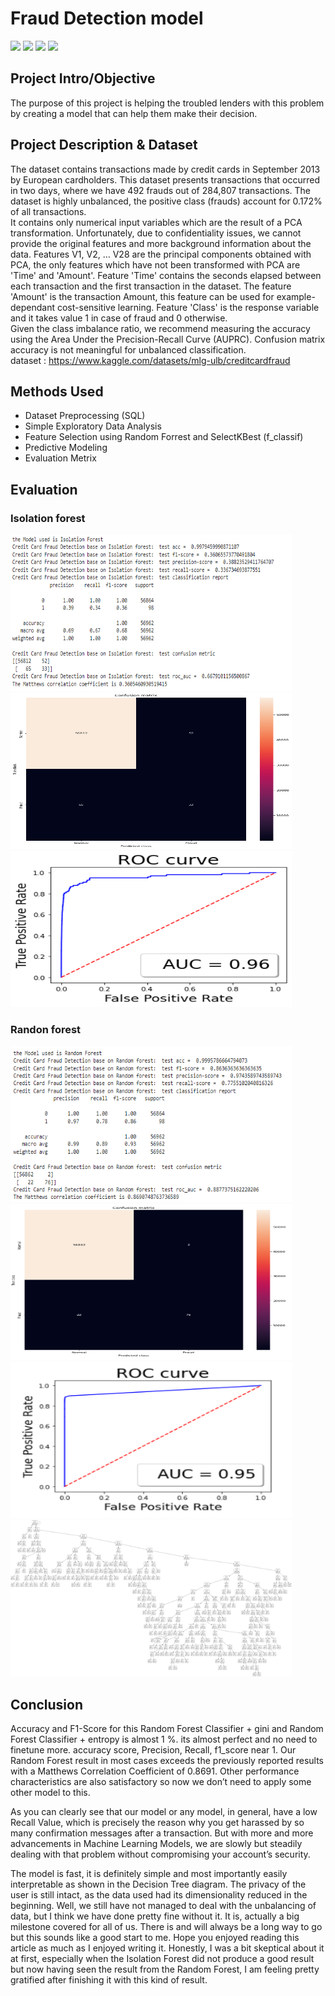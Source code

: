 # Fraud Detection model
[![](https://img.shields.io/badge/-Python-blue)](#) [![](https://img.shields.io/badge/-MySQL-blue)](#) [![](https://img.shields.io/badge/-tensorflow-green)](#) [![](https://img.shields.io/badge/-Ensenble_model-green)](#)  

## Project Intro/Objective
The purpose of this project is helping the troubled lenders with this problem by creating a model that can help them make their decision. 
  
## Project Description & Dataset
The dataset contains transactions made by credit cards in September 2013 by European cardholders.
This dataset presents transactions that occurred in two days, where we have 492 frauds out of 284,807 transactions. The dataset is highly unbalanced, the positive class (frauds) account for 0.172% of all transactions.  
It contains only numerical input variables which are the result of a PCA transformation. Unfortunately, due to confidentiality issues, we cannot provide the original features and more background information about the data. Features V1, V2, … V28 are the principal components obtained with PCA, the only features which have not been transformed with PCA are 'Time' and 'Amount'. Feature 'Time' contains the seconds elapsed between each transaction and the first transaction in the dataset. The feature 'Amount' is the transaction Amount, this feature can be used for example-dependant cost-sensitive learning. Feature 'Class' is the response variable and it takes value 1 in case of fraud and 0 otherwise.    
Given the class imbalance ratio, we recommend measuring the accuracy using the Area Under the Precision-Recall Curve (AUPRC). Confusion matrix accuracy is not meaningful for unbalanced classification.  
dataset : https://www.kaggle.com/datasets/mlg-ulb/creditcardfraud  
  
## Methods Used
* Dataset Preprocessing (SQL)
* Simple Exploratory Data Analysis
* Feature Selection using Random Forrest and SelectKBest (f_classif)
* Predictive Modeling
* Evaluation Metrix

## Evaluation
### **Isolation forest**  
<img src="https://github.com/KodchakornL/FINANCIAL-ANALYTIC/blob/main/Fraud%20Detection/Result/Isolation%20Forest%20result.png" width="450" height="250" />  
<img src="https://github.com/KodchakornL/FINANCIAL-ANALYTIC/blob/main/Fraud%20Detection/Result/Isolation%20Forest%20confusion%20matrix.png" width="450" height="250" />  
<img src="https://github.com/KodchakornL/FINANCIAL-ANALYTIC/blob/main/Fraud%20Detection/Result/Isolation%20Forest%20ROC%20AUC.png" width="450" height="250" />  
  
### **Randon forest**  
<img src="https://github.com/KodchakornL/FINANCIAL-ANALYTIC/blob/main/Fraud%20Detection/Result/Random%20forest%20Result.png" width="450" height="250" />  
<img src="https://github.com/KodchakornL/FINANCIAL-ANALYTIC/blob/main/Fraud%20Detection/Result/Random%20forest%20confusion%20matrix.png" width="450" height="250" />  
<img src="https://github.com/KodchakornL/FINANCIAL-ANALYTIC/blob/main/Fraud%20Detection/Result/Random%20forest%20ROC%20AUC.png" width="450" height="250" />  
<img src="https://github.com/KodchakornL/FINANCIAL-ANALYTIC/blob/main/Fraud%20Detection/Result/Random%20forest%20tree.png" width="450" height="250" />  
    
## Conclusion  
Accuracy and F1-Score for this Random Forest Classifier + gini and Random Forest Classifier + entropy is almost 1 %. its almost perfect and no need to finetune more. accuracy score, Precision, Recall, f1_score near 1. Our Random Forest result in most cases exceeds the previously reported results with a Matthews Correlation Coefficient of 0.8691. Other performance characteristics are also satisfactory so now we don’t need to apply some other model to this.  
  
  As you can clearly see that our model or any model, in general, have a low Recall Value, which is precisely the reason why you get harassed by so many confirmation messages after a transaction. But with more and more advancements in Machine Learning Models, we are slowly but steadily dealing with that problem without compromising your account’s security.  
  
The model is fast, it is definitely simple and most importantly easily interpretable as shown in the Decision Tree diagram. The privacy of the user is still intact, as the data used had its dimensionality reduced in the beginning. Well, we still have not managed to deal with the unbalancing of data, but I think we have done pretty fine without it. It is, actually a big milestone covered for all of us. There is and will always be a long way to go but this sounds like a good start to me. Hope you enjoyed reading this article as much as I enjoyed writing it. Honestly, I was a bit skeptical about it at first, especially when the Isolation Forest did not produce a good result but now having seen the result from the Random Forest, I am feeling pretty gratified after finishing it with this kind of result.    




















